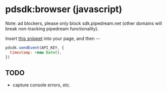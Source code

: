 # pdsdk:browser (javascript)

Note: ad blockers, please only block sdk.pipedream.net (other domains
will break non-tracking pipedream functionality).

Insert [this snippet](../../../dist/snippet.html) into your page, and then --

```javascript
pdsdk.sendEvent(API_KEY, {
  timestamp: +new Date(),
})
```

## TODO

- capture console errors, etc.
